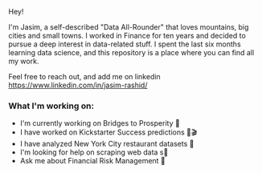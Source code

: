 Hey!

I'm Jasim, a self-described "Data All-Rounder" that loves mountains, big cities and small towns. I worked in Finance for ten years and decided to pursue a deep interest in data-related stuff. I spent the last six months learning data science, and this repository is a place where you can find all my work.

Feel free to reach out, and add me on linkedin https://www.linkedin.com/in/jasim-rashid/

### What I'm working on:

- I'm currently working on Bridges to Prosperity 🌉
- I have worked on Kickstarter Success predictions 🥾🎬
- I have analyzed New York City restaurant datasets 🗽
- I'm looking for help on scraping web data s🧽
- Ask me about Financial Risk Management 🏦
